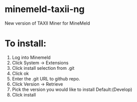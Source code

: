 # minemeld-taxii-ng

New version of TAXII Miner for MineMeld

# To install:

1. Log into Minemeld
2. Click System -> Extensions
3. Click install selection from .git
4. Click ok
5. Enter the .git URL to github repo.
6. Click Version -> Retrieve
7. Pick the version you would like to install Default:(Develop)
8. Click install
